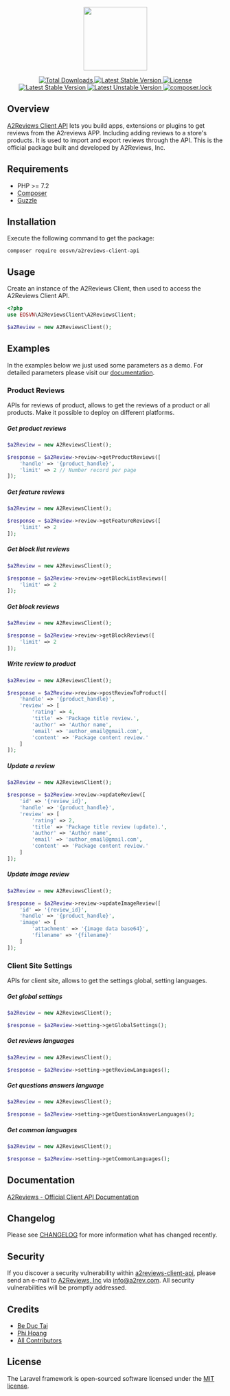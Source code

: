 <p align="center">
<a href="https://a2rev.com" target="_blank">
<img src="https://a2rev.com/_nuxt/img/f463df2.svg" height="148">
</a>
</p>


<p align="center">
<a href="https://packagist.org/packages/eosvn/a2reviews-client-api">
<img src="https://img.shields.io/packagist/dt/eosvn/a2reviews-client-api" alt="Total Downloads">
</a>
<a href="https://packagist.org/packages/eosvn/a2reviews-client-api">
<img src="https://img.shields.io/packagist/v/eosvn/a2reviews-client-api" alt="Latest Stable Version">
</a>
<a href="https://packagist.org/packages/eosvn/a2reviews-client-api">
<img src="https://img.shields.io/packagist/l/eosvn/a2reviews-client-api" alt="License">
</a>
<a href="https://packagist.org/packages/eosvn/a2reviews-client-api">
<img src="https://poser.pugx.org/eosvn/a2reviews-client-api/v/stable" alt="Latest Stable Version">
</a>
<a href="https://packagist.org/packages/eosvn/a2reviews-client-api">
<img src="https://poser.pugx.org/eosvn/a2reviews-client-api/v/unstable" alt="Latest Unstable Version">
</a>
<a href="https://packagist.org/packages/eosvn/a2reviews-client-api">
<img src="https://poser.pugx.org/eosvn/a2reviews-client-api/composerlock" alt="composer.lock">
</a>
</p>

## Overview

[A2Reviews Client API](https://github.com/eosvn/a2reviews-client-api) lets you build apps, extensions or plugins to get reviews from the A2reviews APP. Including adding reviews to a store's products. It is used to import and export reviews through the API. This is the official package built and developed by A2Reviews, Inc.

## Requirements

* PHP >= 7.2
* [Composer](https://getcomposer.org/download/)
* [Guzzle](https://guzzle.readthedocs.io/en/latest/overview.html#requirements)

## Installation

Execute the following command to get the package:

```console
composer require eosvn/a2reviews-client-api
```

## Usage

Create an instance of the A2Reviews Client, then used to access the A2Reviews Client API.

```php
<?php
use EOSVN\A2ReviewsClient\A2ReviewsClient;

$a2Review = new A2ReviewsClient();
```

## Examples

In the examples below we just used some parameters as a demo. For detailed parameters please visit our [documentation](https://api.a2rev.com).

### Product Reviews

APIs for reviews of product, allows to get the reviews of a product or all products. Make it possible to deploy on different platforms.

##### Get product reviews

```php
$a2Review = new A2ReviewsClient();

$response = $a2Review->review->getProductReviews([
    'handle' => '{product_handle}',
    'limit' => 2 // Number record per page
]);
```

##### Get feature reviews

```php
$a2Review = new A2ReviewsClient();

$response = $a2Review->review->getFeatureReviews([
    'limit' => 2
]);
```

##### Get block list reviews

```php
$a2Review = new A2ReviewsClient();

$response = $a2Review->review->getBlockListReviews([
    'limit' => 2
]);
```

##### Get block reviews

```php
$a2Review = new A2ReviewsClient();

$response = $a2Review->review->getBlockReviews([
    'limit' => 2
]);
```

##### Write review to product

```php
$a2Review = new A2ReviewsClient();

$response = $a2Review->review->postReviewToProduct([
    'handle' => '{product_handle}',
    'review' => [
        'rating' => 4,
        'title' => 'Package title review.',
        'author' => 'Author name',
        'email' => 'author_email@gmail.com',
        'content' => 'Package content review.'
    ]
]);
```

##### Update a review

```php
$a2Review = new A2ReviewsClient();

$response = $a2Review->review->updateReview([
    'id' => '{review_id}',
    'handle' => '{product_handle}',
    'review' => [
        'rating' => 2,
        'title' => 'Package title review (update).',
        'author' => 'Author name',
        'email' => 'author_email@gmail.com',
        'content' => 'Package content review.'
    ]
]);
```

##### Update image review

```php
$a2Review = new A2ReviewsClient();

$response = $a2Review->review->updateImageReview([
    'id' => '{review_id}',
    'handle' => '{product_handle}',
    'image' => [
        'attachment' => '{image data base64}',
        'filename' => '{filename}'
    ]
]);
```

### Client Site Settings

APIs for client site, allows to get the settings global, setting languages.

##### Get global settings

```php
$a2Review = new A2ReviewsClient();

$response = $a2Review->setting->getGlobalSettings();
```

##### Get reviews languages

```php
$a2Review = new A2ReviewsClient();

$response = $a2Review->setting->getReviewLanguages();
```

##### Get questions answers language

```php
$a2Review = new A2ReviewsClient();

$response = $a2Review->setting->getQuestionAnswerLanguages();
```

##### Get common languages
 
```php
$a2Review = new A2ReviewsClient();

$response = $a2Review->setting->getCommonLanguages();
```

## Documentation

[A2Reviews - Official Client API Documentation](https://api.a2rev.com)

## Changelog

Please see [CHANGELOG](CHANGELOG.md) for more information what has changed recently.

## Security

If you discover a security vulnerability within [a2reviews-client-api](https://github.com/eosvn/a2reviews-client-api), please send an e-mail to [A2Reviews, Inc](https://github.com/eosvn) via [info@a2rev.com](mailto:info@a2rev.com). All security vulnerabilities will be promptly addressed.

## Credits

- [Be Duc Tai](https://github.com/eosvn)
- [Phi Hoang](https://github.com/hoangphidev)
- [All Contributors](../../contributors)

## License

The Laravel framework is open-sourced software licensed under the [MIT license](https://opensource.org/licenses/MIT).
